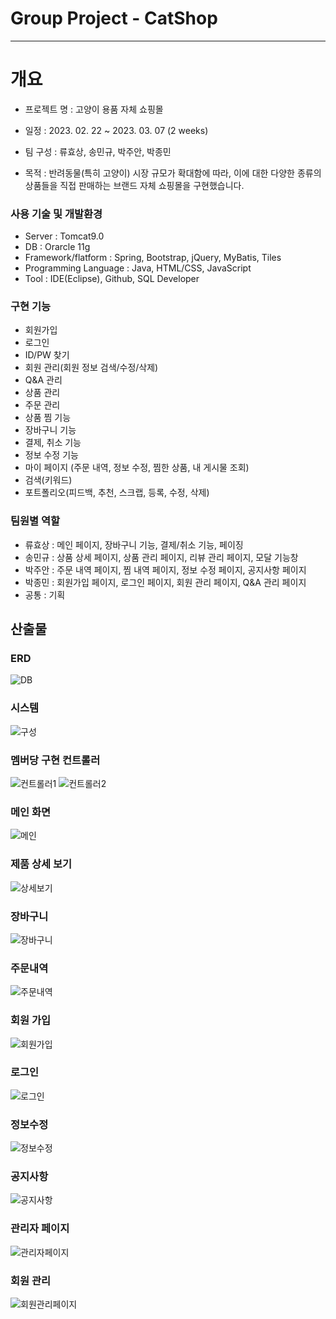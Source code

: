 # Group Project - CatShop
-----


# 개요
* 프로젝트 명 : 고양이 용품 자체 쇼핑몰

* 일정 : 2023. 02. 22 ~ 2023. 03. 07 (2 weeks)

* 팀 구성 : 류효상, 송민규, 박주안, 박종민

* 목적 :
반려동물(특히 고양이) 시장 규모가 확대함에 따라, 이에 대한 다양한 종류의 상품들을 직접 판매하는 브랜드 자체 쇼핑몰을 구현했습니다.
           
### 사용 기술 및 개발환경
   - Server : Tomcat9.0
   - DB : Orarcle 11g
   - Framework/flatform : Spring, Bootstrap, jQuery, MyBatis, Tiles
   - Programming Language : Java, HTML/CSS, JavaScript
   - Tool : IDE(Eclipse), Github, SQL Developer
   
### 구현 기능
   - 회원가입
   - 로그인
   - ID/PW 찾기
   - 회원 관리(회원 정보 검색/수정/삭제)
   - Q&A 관리
   - 상품 관리
   - 주문 관리
   - 상품 찜 기능
   - 장바구니 기능
   - 결제, 취소 기능
   - 정보 수정 기능
   - 마이 페이지 (주문 내역, 정보 수정, 찜한 상품, 내 게시물 조회)
   - 검색(키워드)
   - 포트폴리오(피드백, 추천, 스크랩, 등록, 수정, 삭제)

   
### 팀원별 역할
   - 류효상 : 메인 페이지, 장바구니 기능, 결제/취소 기능, 페이징
   - 송민규 : 상품 상세 페이지, 상품 관리 페이지, 리뷰 관리 페이지, 모달 기능창
   - 박주안 : 주문 내역 페이지, 찜 내역 페이지, 정보 수정 페이지, 공지사항 페이지
   - 박종민 : 회원가입 페이지, 로그인 페이지, 회원 관리 페이지, Q&A 관리 페이지
   - 공통   : 기획
   



## 산출물
   ### ERD
   ![DB](https://github.com/jongmin-p/project-catShop/assets/119127039/a2ad95c8-65a9-453f-83d5-f559cd9765a3)
     
   ### 시스템
   ![구성](https://github.com/jongmin-p/project-catShop/assets/119127039/aad8b600-efc0-448b-828e-e1d7a422e4a6)
   
   ### 멤버당 구현 컨트롤러
   ![컨트롤러1](https://github.com/jongmin-p/project-catShop/assets/119127039/dae86130-1d19-4491-87d6-4981e395e575)
   ![컨트롤러2](https://github.com/jongmin-p/project-catShop/assets/119127039/7aa3c36e-a55a-44a8-b7fb-12beae28dd3c)

   ### 메인 화면
   ![메인](https://github.com/jongmin-p/project-catShop/assets/119127039/602b08da-c93d-42de-85ce-c8c763e7d6b7)
  
  ### 제품 상세 보기
  ![상세보기](https://github.com/jongmin-p/project-catShop/assets/119127039/0df29c5c-ee60-4ee6-906a-45ffd910d8c5)

  ### 장바구니
  ![장바구니](https://github.com/jongmin-p/project-catShop/assets/119127039/aef46516-556e-4985-9d70-f74550030840)

  ### 주문내역
  ![주문내역](https://github.com/jongmin-p/project-catShop/assets/119127039/8b848632-87db-4c2a-855f-321137646702)

  ### 회원 가입
  ![회원가입](https://github.com/jongmin-p/project-catShop/assets/119127039/01c4c1b2-15f3-4d86-9a16-8916f441eafd)

  ### 로그인
  ![로그인](https://github.com/jongmin-p/project-catShop/assets/119127039/e922281c-c244-4681-982b-2ce8e3513322)

  ### 정보수정
  ![정보수정](https://github.com/jongmin-p/project-catShop/assets/119127039/4da1a0f1-a152-433c-805d-d62f86ec4c86)

  ### 공지사항
  ![공지사항](https://github.com/jongmin-p/project-catShop/assets/119127039/6ea2c4da-1a3a-43e9-8517-80a3875cdb6e)

  ### 관리자 페이지
  ![관리자페이지](https://github.com/jongmin-p/project-catShop/assets/119127039/c4705943-1ff1-4075-92ae-ecc395a81355)

  ### 회원 관리
  ![회원관리페이지](https://github.com/jongmin-p/project-catShop/assets/119127039/92600598-ae00-4ec5-81ae-18f177c59090)
